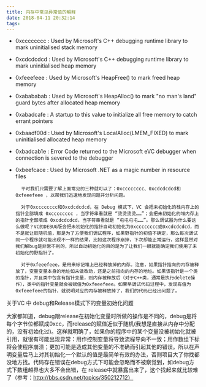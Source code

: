 ```yaml
---
title: 内存中常见异常值的解释
date: 2018-04-11 20:32:14
tags:
---
```

* 0xcccccccc : Used by Microsoft's C++ debugging runtime library to mark uninitialised stack memory

* 0xcdcdcdcd : Used by Microsoft's C++ debugging runtime library to mark uninitialised heap memory

* 0xfeeefeee : Used by Microsoft's HeapFree() to mark freed heap memory

* 0xabababab : Used by Microsoft's HeapAlloc() to mark "no man's land" guard bytes after allocated heap memory

* 0xabadcafe : A startup to this value to initialize all free memory to catch errant pointers

* 0xbaadf00d : Used by Microsoft's LocalAlloc(LMEM_FIXED) to mark uninitialised allocated heap memory

* 0xbadcab1e : Error Code returned to the Microsoft eVC debugger when connection is severed to the debugger

* 0xbeefcace : Used by Microsoft .NET as a magic number in resource files

        平时我们只需要了解上面常见的三种就可以了：0xcccccccc、0xcdcdcdcd和 0xfeeefeee ，以帮我们迅速地发现问题并分析问题。

        对于0xcccccccc和0xcdcdcdcd，在 Debug 模式下，VC 会把未初始化的栈内存上的指针全部填成 0xcccccccc ，当字符串看就是 “烫烫烫烫……”；会把未初始化的堆内存上的指针全部填成 0xcdcdcdcd，当字符串看就是 “屯屯屯屯……”。那么调试器为什么要这么做呢？VC的DEBUG版会把未初始化的指针自动初始化为0xcccccccc或0xcdcdcdcd，而不是就让取随机值，那是为了方便我们调试程序，如果野指针的初值不确定，那么每次调试同一个程序就可能出现不一样的结果，比如这次程序崩掉，下次却能正常运行，这样显然对我们解bug是非常不利的，所以自动初始化的目的是为了让我们一眼就能确定我们使用了未初始化的野指针了。

        对于0xfeeefeee，是用来标记堆上已经释放掉的内存。注意，如果指针指向的内存被释放了，变量变量本身的地址如未做改动，还是之前指向的内存的地址。如果该指针是一个类的指针，并且类中包含有指针变量，则内存被释放后（对于C++类，通常是执行delete操作），类中的指针变量就会被赋值为0xfeeefeee。如果早调试代码过程中，发现有值为0xfeeefeee的指针，就说明对应的内存被释放掉了，我们的代码已经出问题了。
关于VC 中 debug和Release模式下的变量初始化问题

大家都知道，debug跟release在初始化变量时所做的操作是不同的，debug是将每个字节位都赋成0xcc，而release的赋值近似于随机(我想是直接从内存中分配的，没有初始化过)。这样就明确了，如果你的程序中的某个变量没被初始化就被引用，就很有可能出现异常：用作控制变量将导致流程导向不一致；用作数组下标将会使程序崩溃；更加可能是造成其他变量的不准确而引起其他的错误。所以在声明变量后马上对其初始化一个默认的值是最简单有效的办法，否则项目大了你找都没地方找。代码存在错误在debug方式下可能会忽略而不被察觉到，如debug方式下数组越界也大多不会出错，在 release中就暴露出来了，这个找起来就比较难了（参考：http://bbs.csdn.net/topics/350212712）
